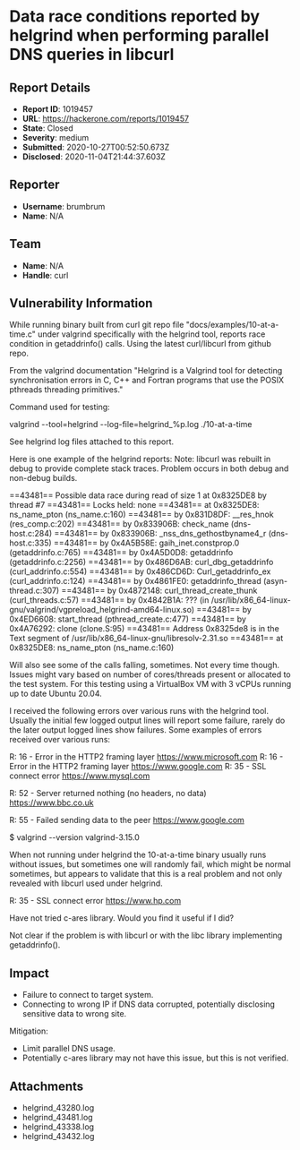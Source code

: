 # Data race conditions reported by helgrind when performing parallel DNS queries in libcurl

## Report Details
- **Report ID**: 1019457
- **URL**: https://hackerone.com/reports/1019457
- **State**: Closed
- **Severity**: medium
- **Submitted**: 2020-10-27T00:52:50.673Z
- **Disclosed**: 2020-11-04T21:44:37.603Z

## Reporter
- **Username**: brumbrum
- **Name**: N/A

## Team
- **Name**: N/A
- **Handle**: curl

## Vulnerability Information
While running binary built from curl git repo file "docs/examples/10-at-a-time.c" under valgrind specifically with the helgrind tool, reports race condition in getaddrinfo() calls.   Using the latest curl/libcurl from github repo.

From the valgrind documentation "Helgrind is a Valgrind tool for detecting synchronisation errors in C, C++ and Fortran programs that use the POSIX pthreads threading primitives."


Command used for testing:

valgrind --tool=helgrind --log-file=helgrind_%p.log ./10-at-a-time


See helgrind log files attached to this report.


Here is one example of the helgrind reports:
Note: libcurl was rebuilt in debug to provide complete stack traces. Problem occurs in both debug and non-debug builds.

==43481== Possible data race during read of size 1 at 0x8325DE8 by thread #7
==43481== Locks held: none
==43481==    at 0x8325DE8: ns_name_pton (ns_name.c:160)
==43481==    by 0x831D8DF: __res_hnok (res_comp.c:202)
==43481==    by 0x833906B: check_name (dns-host.c:284)
==43481==    by 0x833906B: _nss_dns_gethostbyname4_r (dns-host.c:335)
==43481==    by 0x4A5B58E: gaih_inet.constprop.0 (getaddrinfo.c:765)
==43481==    by 0x4A5D0D8: getaddrinfo (getaddrinfo.c:2256)
==43481==    by 0x486D6AB: curl_dbg_getaddrinfo (curl_addrinfo.c:554)
==43481==    by 0x486CD6D: Curl_getaddrinfo_ex (curl_addrinfo.c:124)
==43481==    by 0x4861FE0: getaddrinfo_thread (asyn-thread.c:307)
==43481==    by 0x4872148: curl_thread_create_thunk (curl_threads.c:57)
==43481==    by 0x4842B1A: ??? (in /usr/lib/x86_64-linux-gnu/valgrind/vgpreload_helgrind-amd64-linux.so)
==43481==    by 0x4ED6608: start_thread (pthread_create.c:477)
==43481==    by 0x4A76292: clone (clone.S:95)
==43481==  Address 0x8325de8 is in the Text segment of /usr/lib/x86_64-linux-gnu/libresolv-2.31.so
==43481==    at 0x8325DE8: ns_name_pton (ns_name.c:160)



Will also see some of the calls falling, sometimes.  Not every time though.  Issues might vary based on number of cores/threads present or allocated to the test system. For this testing using a VirtualBox VM with 3 vCPUs running up to date Ubuntu 20.04.


I received the following errors over various runs with the helgrind tool.  Usually the initial few logged output lines will report some failure, rarely do the later output logged lines show failures.  Some examples of errors received over various runs:

R: 16 - Error in the HTTP2 framing layer <https://www.microsoft.com>
R: 16 - Error in the HTTP2 framing layer <https://www.google.com>
R: 35 - SSL connect error <https://www.mysql.com>

R: 52 - Server returned nothing (no headers, no data) <https://www.bbc.co.uk>

R: 55 - Failed sending data to the peer <https://www.google.com>


$ valgrind --version
valgrind-3.15.0


When not running under helgrind the 10-at-a-time binary usually runs without issues, but sometimes one will randomly fail, which might be normal sometimes, but appears to validate that this is a real problem and not only revealed with libcurl used under helgrind.

R: 35 - SSL connect error <https://www.hp.com>


Have not tried c-ares library.  Would you find it useful if I did?


Not clear if the problem is with libcurl or with the libc library implementing getaddrinfo().

## Impact

- Failure to connect to target system.
- Connecting to wrong IP if DNS data corrupted, potentially disclosing sensitive data to wrong site.


Mitigation:
- Limit parallel DNS usage.
- Potentially c-ares library may not have this issue, but this is not verified.

## Attachments
- helgrind_43280.log
- helgrind_43481.log
- helgrind_43338.log
- helgrind_43432.log
